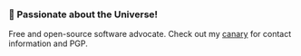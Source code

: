 ### 🌌 Passionate about the Universe!

Free and open-source software advocate. Check out my [canary](CANARY.md) for contact information and PGP.
